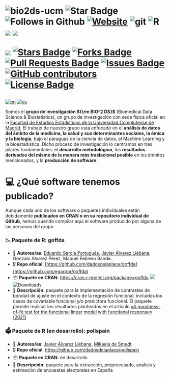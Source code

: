 


<h1 align="left">
<img src="https://komarev.com/ghpvc/?username=bio2ds-ucm&label=Profile%20views&color=blue&style=plastic" alt="bio2ds-ucm">
<img src="https://img.shields.io/static/v1?label=%F0%9F%8C%9F&message=If%20Useful&style=style=flat&color=BC4E99" alt="Star Badge"/>
<img src="https://img.shields.io/github/followers/bio2ds-ucm?label=Follow&style=social" alt="Follows in Github"/>
<a href="https://www.ucm.es/"><img src="https://img.shields.io/badge/Website-46a2f1.svg?&style=flat-square&logo=Google-Chrome&logoColor=white&link=https://www.ucm.es/" alt="Website"/></a>
<img src="https://img.shields.io/badge/-Git-F05032?style=for-the-badge&logo=git&logoColor=white" alt="git">
<img src="https://img.shields.io/badge/r-%23276DC3.svg?style=for-the-badge&logo=r&logoColor=white" alt="R">
<img src="https://pride-badges.pony.workers.dev/static/v1?label=lgbtq%2B%20friendly&stripeWidth=6&stripeColors=E40303,FF8C00,FFED00,008026,24408E,732982">
<img src="https://pride-badges.pony.workers.dev/static/v1?label=trans%20rights&stripeWidth=6&stripeColors=5BCEFA,F5A9B8,FFFFFF,F5A9B8,5BCEFA">
  
<a href="https://github.com/bio2ds-ucm/bio2ds-ucm/pulse" alt="Activity"> <img src="https://img.shields.io/github/commit-activity/m/bio2ds-ucm/bio2ds-ucm" /></a>
<a href="https://github.com/bio2ds-ucm/bio2ds-ucm/stargazers"><img src="https://img.shields.io/github/stars/bio2ds-ucm/bio2ds-ucm" alt="Stars Badge"/></a>
<a href="https://github.com/bio2ds-ucm/bio2ds-ucm/network/members"><img src="https://img.shields.io/github/forks/bio2ds-ucm/bio2ds-ucm" alt="Forks Badge"/></a>
<a href="https://github.com/bio2ds-ucm/bio2ds-ucm/pulls"><img src="https://img.shields.io/github/issues-pr/bio2ds-ucm/bio2ds-ucm" alt="Pull Requests Badge"/></a>
<a href="https://github.com/bio2ds-ucm/bio2ds-ucm/issues"><img src="https://img.shields.io/github/issues/bio2ds-ucm/bio2ds-ucm" alt="Issues Badge"/></a>
<a href="https://github.com/bio2ds-ucm/bio2ds-ucm/graphs/contributors"><img alt="GitHub contributors" src="https://img.shields.io/github/contributors/bio2ds-ucm/bio2ds-ucm?color=2b9348"></a>
<a href="https://github.com/bio2ds-ucm/bio2ds-ucm/blob/master/LICENSE"><img src="https://img.shields.io/github/license/bio2ds-ucm/bio2ds-ucm?color=2b9348" alt="License Badge"/></a>
</h1>


[![en](https://img.shields.io/badge/lang-en-red.svg)](https://github.com/bio2ds-ucm/bio2ds-ucm/blob/main/README-EN.md)
[![es](https://img.shields.io/badge/lang-es-yellow.svg)](https://github.com/bio2ds-ucm/bio2ds-ucm/blob/master/README.md)


Somos el **grupo de investigación ${\rm BIO^2 DS}$** (Biomedical Data Science & Biostatistics), un grupo de investigación con sede física oficial en la [Facultad de Estudios Estadísticos de la Universidad Complutense de Madrid](https://estudiosestadisticos.ucm.es/). El trabajo de nuestro grupo está enfocado en el **análisis de datos del ámbito de la medicina, la salud y sus determinantes sociales, la ómica y la biología**, bajo el paraguas de la ciencia de datos, el Machine Learning y la bioestadística. Dicho proceso de investigación lo centramos en tres pilares fundamentales: el **desarrollo metodológico**, los **resultados derivados del mismo de la manera más traslacional posible** en los ámbitos mencionados, y la **producción de software**.


<h1 align = "left">💻 ¿Qué software tenemos publicado?</h2>

Aunque cada uno de los software o paquetes individuales están debidamente **publicados en CRAN o en su repositorio individual de Github**, hemos querido compilar aquí el software producido por alguna de las personas del grupo

<h3 align="left">📉 Paquete de R: goffda</h3>

  * 👥 **Autores/as**: [Eduardo García Portugués](https://github.com/egarpor), [Javier Álvarez Liébana](https://github.com/dadosdelaplace), Gonzalo Álvarez Pérez, Manuel Febrero Bande.
  * 🎖 **Repo oficial**: [https://github.com/dadosdelaplace/goffda](https://github.com/egarpor/goffda)
  * 📦 **Paquete en CRAN**: https://cran.r-project.org/package=goffda [![](https://www.r-pkg.org/badges/version/goffda)](https://cran.r-project.org/package=goffda) ![Downloads](https://cranlogs.r-pkg.org/badges/goffda)
  * 📰 **Descripción**: paquete para la implementación de contrastes de bondad de ajuste en el contexto de la regresión funcional, incluidos los casos de covariable funcional y/o predictora funcional. El paquete permite replicar los resultados planteados en el artículo [«A goodness-of-fit test for the functional linear model with functional response» (2021)](https://onlinelibrary.wiley.com/doi/full/10.1111/sjos.12486)

<h3 align="left">🗳 Paquete de R (en desarrollo): pollspain</h3>

  * 👥 **Autores/as**: [Javier Álvarez Liébana](https://github.com/dadosdelaplace), [Mikaela de Smedt](https://github.com/mikadsr)
  * 🎖 **Repo oficial**: https://github.com/dadosdelaplace/pollspain
  * 📦 **Paquete en CRAN**: en desarrollo
  * 📰 **Descripción**: paquete para la extracción, preprocesado, análisis y estimación de encuestas electorales en España 



